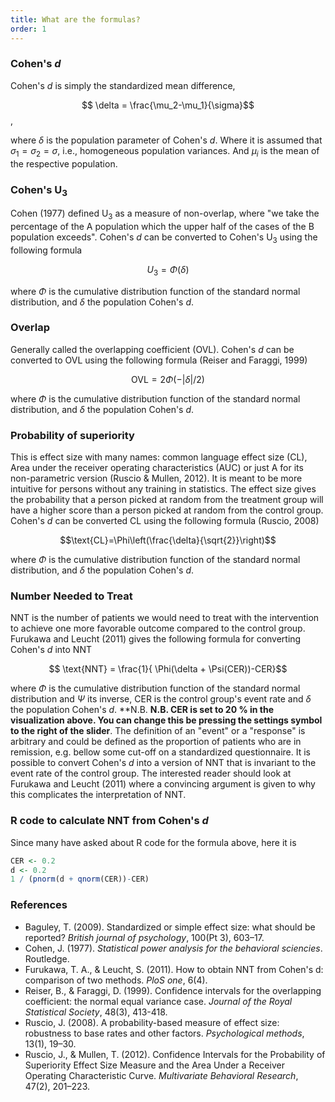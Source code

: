 ```yaml
---
title: What are the formulas?
order: 1
---
```


### Cohen's *d*
Cohen's *d* is simply the standardized mean difference,

$$ \delta = \frac{\mu_2-\mu_1}{\sigma}$$,

where $\delta$ is the population parameter of Cohen's *d*. Where it is assumed that $\sigma_1=\sigma_2=\sigma$, i.e., homogeneous population variances. And $\mu_i$ is the mean of the respective population.

### Cohen's U<sub>3</sub>
Cohen (1977) defined U<sub>3</sub> as a measure of non-overlap, where "we take the percentage of the A population which the upper half of the cases of the Β population exceeds". Cohen's *d* can be converted to Cohen's U<sub>3</sub> using the following formula

$$U_3 = \Phi(\delta)$$

where $\Phi$ is the cumulative distribution function of the standard normal distribution, and $\delta$ the population Cohen's <em>d</em>.

### Overlap
Generally called the overlapping coefficient (OVL). Cohen's <em>d</em> can be converted to OVL using the following formula (Reiser and Faraggi, 1999)

$$\text{OVL}=2\Phi(-|\delta|/2) $$

where $\Phi$ is the cumulative distribution function of the standard normal distribution, and $\delta$ the population Cohen's *d*.

### Probability of superiority
This is effect size with many names: common language effect size (CL), Area under the receiver operating characteristics (AUC) or just A for its non-parametric version (Ruscio & Mullen, 2012). It is meant to be more intuitive for persons without any training in statistics. The effect size gives the probability that a person picked at random from the treatment group will have a higher score than a person picked at random from the control group. Cohen's *d* can be converted CL using the following formula (Ruscio, 2008)

$$\text{CL}=\Phi\left(\frac{\delta}{\sqrt{2}}\right)$$

where $\Phi$ is the cumulative distribution function of the standard normal distribution, and $\delta$ the population Cohen's *d*.

### Number Needed to Treat
NNT is the number of patients we would need to treat with the intervention to achieve one more favorable outcome compared to the control group. Furukawa and Leucht (2011) gives the following formula for converting Cohen's *d* into NNT

$$ \text{NNT} = \frac{1}{  \Phi(\delta + \Psi(CER))-CER}$$

where $\Phi$ is the cumulative distribution function of the standard normal distribution and $\Psi$ its inverse, CER is the control group's event rate and $\delta$ the population Cohen's *d*. **N.B. **N.B. CER is set to 20 % in the visualization above. You can change this be pressing the settings symbol to the right of the slider**. The definition of an "event" or a "response" is arbitrary and could be defined as the proportion of patients who are in remission, e.g. bellow some cut-off on a standardized questionnaire. It is possible to convert Cohen's *d* into a version of NNT that is invariant to the event rate of the control group. The interested reader should look at Furukawa and Leucht (2011) where a convincing argument is given to why this complicates the interpretation of NNT.</p>

### R code to calculate NNT from Cohen's *d*
Since many have asked about R code for the formula above, here it is

```r
CER <- 0.2
d <- 0.2
1 / (pnorm(d + qnorm(CER))-CER)
```

### References

* Baguley, T. (2009). Standardized or simple effect size: what should be reported? *British journal of psychology*, 100(Pt 3), 603–17.
* Cohen, J. (1977). *Statistical power analysis for the behavioral sciencies*. Routledge.
* Furukawa, T. A., & Leucht, S. (2011). How to obtain NNT from Cohen's d: comparison of two methods. *PloS one*, 6(4).
* Reiser, B., & Faraggi, D. (1999). Confidence intervals for the overlapping coefficient: the normal equal variance case. *Journal of the Royal Statistical Society*, 48(3), 413-418.
* Ruscio, J. (2008). A probability-based measure of effect size: robustness to base rates and other factors. *Psychological methods*, 13(1), 19–30.
* Ruscio, J., & Mullen, T. (2012). Confidence Intervals for the Probability of Superiority Effect Size Measure and the Area Under a Receiver Operating Characteristic Curve. *Multivariate Behavioral Research*, 47(2), 201–223.

